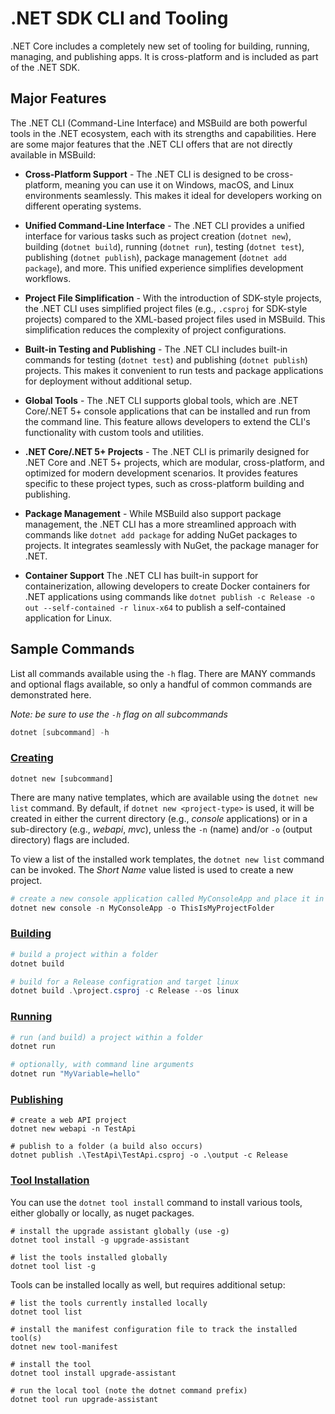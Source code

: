 # .NET SDK CLI and Tooling

.NET Core includes a completely new set of tooling for building, running, managing, and publishing apps. It is cross-platform and is included as part of the .NET SDK. 

## Major Features

The .NET CLI (Command-Line Interface) and MSBuild are both powerful tools in the .NET ecosystem, each with its strengths and capabilities. Here are some major features that the .NET CLI offers that are not directly available in MSBuild:

- **Cross-Platform Support** - The .NET CLI is designed to be cross-platform, meaning you can use it on Windows, macOS, and Linux environments seamlessly. This makes it ideal for developers working on different operating systems.

- **Unified Command-Line Interface** - The .NET CLI provides a unified interface for various tasks such as project creation (`dotnet new`), building (`dotnet build`), running (`dotnet run`), testing (`dotnet test`), publishing (`dotnet publish`), package management (`dotnet add package`), and more. This unified experience simplifies development workflows.

- **Project File Simplification** - With the introduction of SDK-style projects, the .NET CLI uses simplified project files (e.g., `.csproj` for SDK-style projects) compared to the XML-based project files used in MSBuild. This simplification reduces the complexity of project configurations.

- **Built-in Testing and Publishing** - The .NET CLI includes built-in commands for testing (`dotnet test`) and publishing (`dotnet publish`) projects. This makes it convenient to run tests and package applications for deployment without additional setup.

- **Global Tools** - The .NET CLI supports global tools, which are .NET Core/.NET 5+ console applications that can be installed and run from the command line. This feature allows developers to extend the CLI's functionality with custom tools and utilities.

- **.NET Core/.NET 5+ Projects** - The .NET CLI is primarily designed for .NET Core and .NET 5+ projects, which are modular, cross-platform, and optimized for modern development scenarios. It provides features specific to these project types, such as cross-platform building and publishing.

- **Package Management** - While MSBuild also support package management, the .NET CLI has a more streamlined approach with commands like `dotnet add package` for adding NuGet packages to projects. It integrates seamlessly with NuGet, the package manager for .NET.

- **Container Support** The .NET CLI has built-in support for containerization, allowing developers to create Docker containers for .NET applications using commands like `dotnet publish -c Release -o out --self-contained -r linux-x64` to publish a self-contained application for Linux.

## Sample Commands

List all commands available using the `-h` flag. There are MANY commands and optional flags available, so only a handful of common commands are demonstrated here.

*Note: be sure to use the `-h` flag on all subcommands*

```powershell
dotnet [subcommand] -h
```

### [Creating](https://learn.microsoft.com/en-us/dotnet/core/tools/dotnet-new)

`dotnet new [subcommand]`

There are many native templates, which are available using the `dotnet new list` command. By default, if `dotnet new <project-type>` is used, it will be created in either the current directory (e.g., *console* applications) or in a sub-directory (e.g., *webapi*, *mvc*), unless the `-n` (name) and/or `-o` (output directory) flags are included.

To view a list of the installed work templates, the `dotnet new list` command can be invoked. The *Short Name* value listed is used to create a new project.

```powershell
# create a new console application called MyConsoleApp and place it in directory ThisIsMyProjectFolder
dotnet new console -n MyConsoleApp -o ThisIsMyProjectFolder
```

### [Building](https://learn.microsoft.com/en-us/dotnet/core/tools/dotnet-build)

```powershell
# build a project within a folder
dotnet build

# build for a Release configration and target linux
dotnet build .\project.csproj -c Release --os linux
```

### [Running](https://learn.microsoft.com/en-us/dotnet/core/tools/dotnet-run)

```powershell
# run (and build) a project within a folder
dotnet run

# optionally, with command line arguments
dotnet run "MyVariable=hello"
```
### [Publishing](https://learn.microsoft.com/en-us/dotnet/core/tools/dotnet-publish)

```shell
# create a web API project
dotnet new webapi -n TestApi

# publish to a folder (a build also occurs)
dotnet publish .\TestApi\TestApi.csproj -o .\output -c Release
```

### [Tool Installation](https://learn.microsoft.com/en-us/dotnet/core/tools/dotnet-tool-install)

You can use the `dotnet tool install` command to install various tools, either globally or locally, as nuget packages.

```shell
# install the upgrade assistant globally (use -g)
dotnet tool install -g upgrade-assistant

# list the tools installed globally
dotnet tool list -g
```

Tools can be installed locally as well, but requires additional setup:

```shell
# list the tools currently installed locally
dotnet tool list

# install the manifest configuration file to track the installed tool(s)
dotnet new tool-manifest

# install the tool
dotnet tool install upgrade-assistant

# run the local tool (note the dotnet command prefix)
dotnet tool run upgrade-assistant
```